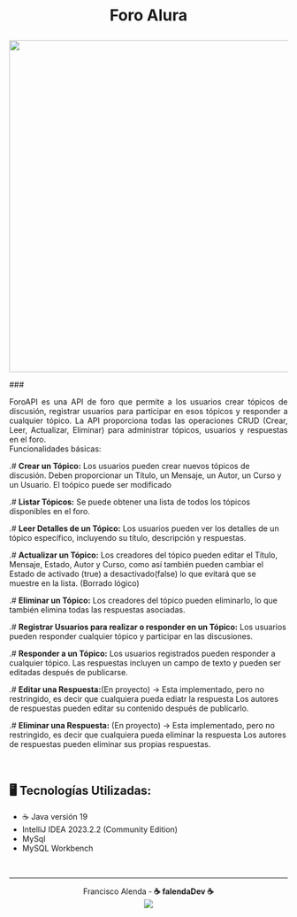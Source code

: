 # <p align="center">Foro Alura</p>


<p align="center" >
     <img width="600" heigth="600" src="imagenes/demo.gif">
</p>





###<p style="text-align: justify">ForoAPI es una API de foro que permite a los usuarios crear tópicos de discusión, registrar usuarios para participar en esos tópicos y responder a cualquier tópico. La API proporciona todas las operaciones CRUD (Crear, Leer, Actualizar, Eliminar) para administrar tópicos, usuarios y respuestas en el foro. </br>Funcionalidades básicas:</p>

.# **Crear un Tópico:**
Los usuarios pueden crear nuevos tópicos de discusión.
Deben proporcionar un Título, un Mensaje, un Autor, un Curso y un Usuario.
El toópico puede ser modificado 

.# **Listar Tópicos:**
Se puede obtener una lista de todos los tópicos disponibles en el foro.

.# **Leer Detalles de un Tópico:**
Los usuarios pueden ver los detalles de un tópico específico, incluyendo su título, descripción y respuestas.

.# **Actualizar un Tópico:**
Los creadores del tópico pueden editar el Título, Mensaje, Estado, Autor y Curso, como así también pueden cambiar 
el Estado de activado (true) a desactivado(false) lo que evitará que se muestre en la lista. (Borrado lógico)

.# **Eliminar un Tópico:**
Los creadores del tópico pueden eliminarlo, lo que también elimina todas las respuestas asociadas.

.# **Registrar Usuarios para realizar o responder en un Tópico:**
Los usuarios pueden responder cualquier tópico y participar en las discusiones.

.# **Responder a un Tópico:**
Los usuarios registrados pueden responder a cualquier tópico.
Las respuestas incluyen un campo de texto y pueden ser editadas después de publicarse.

.# **Editar una Respuesta:**(En proyecto) -> Esta implementado, pero no restringido, es decir que cualquiera pueda ediatr la respuesta
Los autores de respuestas pueden editar su contenido después de publicarlo.

.# **Eliminar una Respuesta:** (En proyecto) -> Esta implementado, pero no restringido, es decir que cualquiera pueda eliminar la respuesta
Los autores de respuestas pueden eliminar sus propias respuestas. 

</br>

## 🖥️ Tecnologías Utilizadas:

- ☕ Java versión 19
- IntelliJ IDEA 2023.2.2 (Community Edition)
- MySql
- MySQL Workbench
 </br>


---

<p style="text-align: center">Francisco Alenda -<strong> ☕ falendaDev ☕</strong></br>
<a href="https://www.linkedin.com/in/franciscoalenda/">
<img src="https://img.shields.io/badge/-LinkedIn-%230077B5?style=for-the-badge&logo=linkedin&logoColor=white" target="_blank"></a></p>
